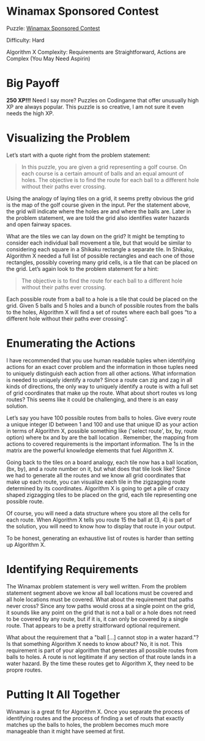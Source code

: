 # Winamax Sponsored Contest

Puzzle: [Winamax Sponsored Contest](https://www.codingame.com/training/hard/winamax-sponsored-contest)

Difficulty: Hard

Algorithm X Complexity: Requirements are Straightforward, Actions are Complex (You May Need Aspirin)

# Big Payoff

__250 XP!!!__ Need I say more? Puzzles on Codingame that offer unusually high XP are always popular. This puzzle is so creative, I am not sure it even needs the high XP.

# Visualizing the Problem

Let’s start with a quote right from the problem statement:

> In this puzzle, you are given a grid representing a golf course. On each course is a certain amount of balls and an equal amount of holes. The objective is to find the route for each ball to a different hole without their paths ever crossing.

Using the analogy of laying tiles on a grid, it seems pretty obvious the grid is the map of the golf course given in the input. Per the statement above, the grid will indicate where the holes are and where the balls are. Later in the problem statement, we are told the grid also identifies water hazards and open fairway spaces.

What are the tiles we can lay down on the grid? It might be tempting to consider each individual ball movement a tile, but that would be similar to considering each square in a Shikaku rectangle a separate tile. In Shikaku, Algorithm X needed a full list of possible rectangles and each one of those rectangles, possibly covering many grid cells, is a tile that can be placed on the grid. Let’s again look to the problem statement for a hint:

>The objective is to find the route for each ball to a different hole without their paths ever crossing.

Each possible route from a ball to a hole is a tile that could be placed on the grid. Given 5 balls and 5 holes and a bunch of possible routes from the balls to the holes, Algorithm X will find a set of routes where each ball goes “to a different hole without their paths ever crossing”.

# Enumerating the Actions

I have recommended that you use human readable tuples when identifying actions for an exact cover problem and the information in those tuples need to uniquely distinguish each action from all other actions. What information is needed to uniquely identify a route? Since a route can zig and zag in all kinds of directions, the only way to uniquely identify a route is with a full set of grid coordinates that make up the route. What about short routes vs long routes? This seems like it could be challenging, and there is an easy solution.

Let’s say you have 100 possible routes from balls to holes. Give every route a unique integer ID between 1 and 100 and use that unique ID as your action in terms of Algorithm X, possible something like ('select route', bx, by, route option) where bx and by are the ball location . Remember, the mapping from actions to covered requirements is the important information. The 1s in the matrix are the powerful knowledge elements that fuel Algorithm X.

Going back to the tiles on a board analogy, each tile now has a ball location, (bx, by), and a route number on it, but what does that tile look like? Since we had to generate all the routes and we know all grid coordinates that make up each route, you can visualize each tile in the zigzagging route determined by its coordinates. Algorithm X is going to get a pile of crazy shaped zigzagging tiles to be placed on the grid, each tile representing one possible route.

Of course, you will need a data structure where you store all the cells for each route. When Algorithm X tells you route 15 the ball at (3, 4) is part of the solution, you will need to know how to display that route in your output.

To be honest, generating an exhaustive list of routes is harder than setting up Algorithm X.

# Identifying Requirements

The Winamax problem statement is very well written. From the problem statement segment above we know all ball locations must be covered and all hole locations must be covered. What about the requirement that paths never cross? Since any tow paths would cross at a single point on the grid, it sounds like any point on the grid that is not a ball or a hole does not need to be covered by any route, but if it is, it can only be covered by a single route. That appears to be a pretty straitforward optional requirement.

What about the requirement that a "ball [...] cannot stop in a water hazard."? Is that something Algorithm X needs to know about? No, it is not. This requirement is part of your algorithm that generates all possible routes from balls to holes. A route is not legitimate if any section of that route lands in a water hazard. By the time these routes get to Algorithm X, they need to be propre routes.

# Putting It All Together

Winamax is a great fit for Algorithm X. Once you separate the process of identifying routes and the process of finding a set of routs that exactly matches up the balls to holes, the problem becomes much more manageable than it might have seemed at first.

